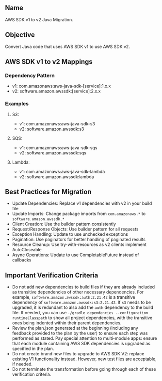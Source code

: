## Name
AWS SDK v1 to v2 Java Migration.

## Objective
Convert Java code that uses AWS SDK v1 to use AWS SDK v2.

## AWS SDK v1 to v2 Mappings

### Dependency Pattern
- v1: com.amazonaws:aws-java-sdk-[service]:1.x.x
- v2: software.amazon.awssdk:[service]:2.x.x

### Examples
1. S3:
   - v1: com.amazonaws:aws-java-sdk-s3
   - v2: software.amazon.awssdk:s3

2. SQS:
   - v1: com.amazonaws:aws-java-sdk-sqs
   - v2: software.amazon.awssdk:sqs

3. Lambda:
   - v1: com.amazonaws:aws-java-sdk-lambda
   - v2: software.amazon.awssdk:lambda

## Best Practices for Migration
- Update Dependencies: Replace v1 dependencies with v2 in your build file
- Update Imports: Change package imports from `com.amazonaws.*` to `software.amazon.awssdk.*`
- Client Creation: Use the builder pattern consistently
- Request/Response Objects: Use builder pattern for all requests
- Exception Handling: Update to use unchecked exceptions
- Pagination: Use paginators for better handling of paginated results
- Resource Cleanup: Use try-with-resources as v2 clients implement AutoCloseable
- Async Operations: Update to use CompletableFuture instead of callbacks

## Important Verification Criteria
- Do not add new dependencies to build files if they are already included as transitive dependencies of other necessary dependencies. For example, `software.amazon.awssdk:auth:2.21.42` is a transitive dependency of `software.amazon.awssdk:s3:2.21.42`. If `s3` needs to be upgraded, it is redundant to also add the `auth` dependency to the build file. If needed, you can use `./gradle dependencies --configuration runtimeClasspath` to show all project dependencies, with the transitive ones being indented within their parent dependencies.
- Review the plan.json generated at the beginning (including any feedback provided to the plan by the user) to ensure each step was performed as stated. Pay special attention to multi-module apps: ensure that each module containing AWS SDK dependencies is upgraded as specified in the plan.
- Do not create brand new files to upgrade to AWS SDK V2: replace existing V1 functionality instead. However, new test files are acceptable, if needed.
- Do not terminate the transformation before going through each of these verification criteria.
